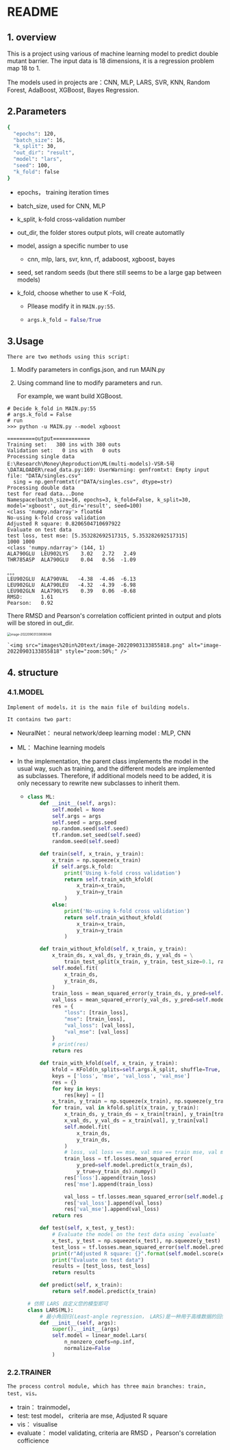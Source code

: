 # README

## 1. overview

This is a project using various of machine learning model to predict double mutant barrier.  The input data is 18 dimensions, it is a regression problem map 18  to 1.

The models used  in projects are：CNN, MLP, LARS, SVR, KNN, Random Forest, AdaBoost, XGBoost, Bayes Regression.

## 2.Parameters

```sh
{
  "epochs": 120,
  "batch_size": 16,
  "k_split": 30,
  "out_dir": "result",
  "model": "lars",
  "seed": 100,
  "k_fold": false
}
```

- epochs， training iteration times
- batch\_size,  used for CNN, MLP
- k\_split,   k-fold cross-validation number
- out\_dir,  the folder stores output plots, will create automatlly
- model,  assign a specific number to use

  - cnn, mlp, lars, svr, knn, rf, adaboost, xgboost, bayes
- seed, set random seeds (but there still seems to be a large gap between models)
- k\_fold, choose whether to use K -Fold,

  - Pllease modify it in `MAIN.py:55`.
  - ```python
    args.k_fold = False/True
    ```

## 3.Usage

    There are two methods using this script:

1. Modify parameters in configs.json, and run MAIN.py
2. Using command line to modify parameters and run.

    For example, we want build XGBoost.

```
# Decide k_fold in MAIN.py:55
# args.k_fold = False
# run
>>> python -u MAIN.py --model xgboost

=========output============
Training set:   380 ins with 380 outs
Validation set:   0 ins with   0 outs
Processing single data
E:\Research\Money\Reproduction\ML(multi-models)-VSR-5号\DATALOADER\read_data.py:169: UserWarning: genfromtxt: Empty input file: "DATA/singles.csv"
  sing = np.genfromtxt(r"DATA/singles.csv", dtype=str)
Processing double data
test for read data...Done
Namespace(batch_size=16, epochs=3, k_fold=False, k_split=30, model='xgboost', out_dir='result', seed=100)
<class 'numpy.ndarray'> float64
No-using k-fold cross validation
Adjusted R square: 0.8206504710697922
Evaluate on test data
test loss, test mse: [5.353282692517315, 5.353282692517315]
1000 1000
<class 'numpy.ndarray'> (144, 1)
ALA790GLU  LEU902LYS    3.02   2.72   2.49
THR785ASP  ALA790GLU    0.04   0.56  -1.09

。。。
LEU902GLU  ALA790VAL   -4.38  -4.46  -6.13
LEU902GLU  ALA790LEU   -4.32  -4.39  -6.98
LEU902GLN  ALA790LYS    0.39   0.06  -0.68
RMSD:      1.61
Pearson:   0.92

```


There RMSD and Pearson's correlation cofficient printed in output and plots will be stored in out_dir.

<img src="images%20in%20text/image-20220903133806046.png" alt="image-20220903133806046" style="zoom:50%;" />

    `<img src="images%20in%20text/image-20220903133855818.png" alt="image-20220903133855818" style="zoom:50%;" />`

## 4. structure

### 4.1.MODEL

    Implement of models，it is the main file of building models.

    It contains two part:

- NeuralNet： neural network/deep learning model : MLP, CNN
- ML： Machine learning models
- In the implementation, the parent class implements the model in the usual way, such as training, and the different models are implemented as subclasses. Therefore, if additional models need to be added, it is only necessary to rewrite new subclasses to inherit them.

  - ```python
    class ML:
        def __init__(self, args):
            self.model = None
            self.args = args
            self.seed = args.seed
            np.random.seed(self.seed)
            tf.random.set_seed(self.seed)
            random.seed(self.seed)

        def train(self, x_train, y_train):
            x_train = np.squeeze(x_train)
            if self.args.k_fold:
                print('Using k-fold cross validation')
                return self.train_with_kfold(
                    x_train=x_train,
                    y_train=y_train
                )
            else:
                print('No-using k-fold cross validation')
                return self.train_without_kfold(
                    x_train=x_train,
                    y_train=y_train
                )

        def train_without_kfold(self, x_train, y_train):
            x_train_ds, x_val_ds, y_train_ds, y_val_ds = \
                train_test_split(x_train, y_train, test_size=0.1, random_state=self.args.seed)
            self.model.fit(
                x_train_ds,
                y_train_ds,
            )
            train_loss = mean_squared_error(y_train_ds, y_pred=self.model.predict(x_train_ds))
            val_loss = mean_squared_error(y_val_ds, y_pred=self.model.predict(x_val_ds))
            res = {
                "loss": [train_loss],
                "mse": [train_loss],
                "val_loss": [val_loss],
                "val_mse": [val_loss]
            }
            # print(res)
            return res

        def train_with_kfold(self, x_train, y_train):
            kfold = KFold(n_splits=self.args.k_split, shuffle=True, random_state=100)
            keys = ['loss', 'mse', 'val_loss', 'val_mse']
            res = {}
            for key in keys:
                res[key] = []
            x_train, y_train = np.squeeze(x_train), np.squeeze(y_train)
            for train, val in kfold.split(x_train, y_train):
                x_train_ds, y_train_ds = x_train[train], y_train[train]
                x_val_ds, y_val_ds = x_train[val], y_train[val]
                self.model.fit(
                    x_train_ds,
                    y_train_ds,
                )
                # loss, val loss == mse, val mse == train mse, val mse
                train_loss = tf.losses.mean_squared_error(
                    y_pred=self.model.predict(x_train_ds),
                    y_true=y_train_ds).numpy()
                res['loss'].append(train_loss)
                res['mse'].append(train_loss)

                val_loss = tf.losses.mean_squared_error(self.model.predict(x_val_ds), y_val_ds).numpy()
                res['val_loss'].append(val_loss)
                res['val_mse'].append(val_loss)
            return res

        def test(self, x_test, y_test):
            # Evaluate the model on the test data using `evaluate`
            x_test, y_test = np.squeeze(x_test), np.squeeze(y_test)
            test_loss = tf.losses.mean_squared_error(self.model.predict(x_test), y_test).numpy()
            print(r"Adjusted R square: {}".format(self.model.score(x_test, y_test)))
            print("Evaluate on test data")
            results = [test_loss, test_loss]
            return results

        def predict(self, x_train):
            return self.model.predict(x_train)

    # 仿照 LARS 自定义您的模型即可
    class LARS(ML):
        # 最小角回归(Least-angle regression， LARS)是一种用于高维数据的回归算法
        def __init__(self, args):
            super().__init__(args)
            self.model = linear_model.Lars(
                n_nonzero_coefs=np.inf,
                normalize=False
            )
    ```

### 2.2.TRAINER

    The process control module, which has three main branches: train, test, vis。

- train： trainmodel，
- test:    test model， criteria  are mse, Adjusted R square
- vis： visualise
- evaluate： model validating, criteria are  RMSD ，Pearson's correlation cofficience
